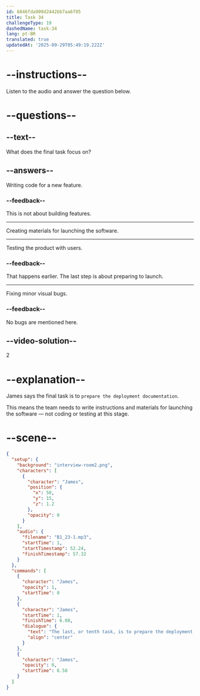 ```yaml
---
id: 6846fda909d2442bb7aa6f05
title: Task 34
challengeType: 19
dashedName: task-34
lang: pt-BR
translated: true
updatedAt: '2025-09-29T05:49:19.222Z'
---
```


<!-- (audio) James: The last, or tenth task, is to prepare the deployment documentation. -->

# --instructions--

Listen to the audio and answer the question below.

# --questions--

## --text--

What does the final task focus on?

## --answers--

Writing code for a new feature.

### --feedback--

This is not about building features.

---

Creating materials for launching the software.

---

Testing the product with users.

### --feedback--

That happens earlier. The last step is about preparing to launch.

---

Fixing minor visual bugs.

### --feedback--

No bugs are mentioned here.

## --video-solution--

2

# --explanation--

James says the final task is to `prepare the deployment documentation`.

This means the team needs to write instructions and materials for launching the software — not coding or testing at this stage.

# --scene--

```json
{
  "setup": {
    "background": "interview-room2.png",
    "characters": [
      {
        "character": "James",
        "position": {
          "x": 50,
          "y": 15,
          "z": 1.2
        },
        "opacity": 0
      }
    ],
    "audio": {
      "filename": "B1_23-1.mp3",
      "startTime": 1,
      "startTimestamp": 52.24,
      "finishTimestamp": 57.32
    }
  },
  "commands": [
    {
      "character": "James",
      "opacity": 1,
      "startTime": 0
    },
    {
      "character": "James",
      "startTime": 1,
      "finishTime": 6.08,
      "dialogue": {
        "text": "The last, or tenth task, is to prepare the deployment documentation.",
        "align": "center"
      }
    },
    {
      "character": "James",
      "opacity": 0,
      "startTime": 6.58
    }
  ]
}
```

